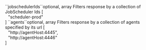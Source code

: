 <tr><td>``jobschedulerIds``</td><td>optional, array</td>
<td>Filters response by a collection of JobScheduler Ids</td>
<td> [
  <div style="padding-left:10px;">"scheduler-prod"</div>
  ]</td>
<td></td></tr>
<tr><td>``agents``</td><td>optional, array</td>
<td>Filters response by a collection of agents specified by its url</td>
<td> [
  <div style="padding-left:10px;">"http://agentHost:4445",</div>
  <div style="padding-left:10px;">"http://agentHost:4446"</div>
  ]</td>
<td></td></tr>
